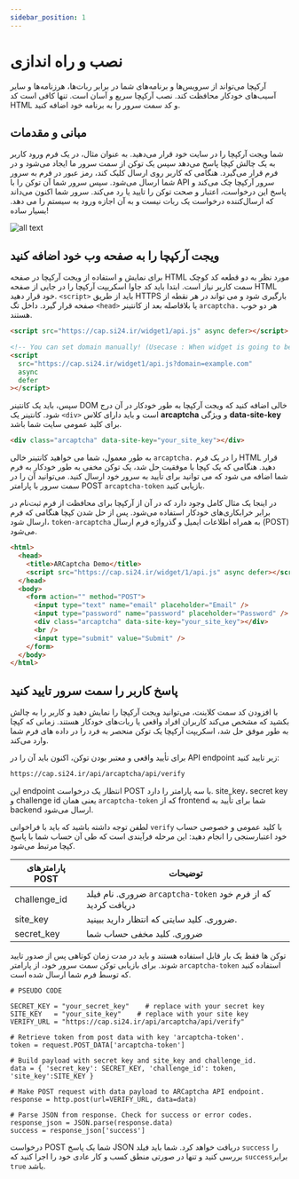 ```yaml
---
sidebar_position: 1
---
```


# نصب و راه اندازی

آرکپچا می‌تواند از سرویس‌ها و برنامه‌های شما در برابر ربات‌ها، هرزنامه‌ها و سایر آسیب‌های خودکار محافظت کند. نصب آرکپچا سریع و آسان است. تنها کافی است کد HTML و کد سمت سرور را به برنامه خود اضافه کنید.

## مبانی و مقدمات

شما ویجت آرکپچا را در سایت خود قرار می‌دهید. به عنوان مثال، در یک فرم ورود کاربر به یک چالش کپچا پاسخ می‌دهد سپس یک توکن از سمت سرور ما ایجاد می‌شود و در فرم قرار می‌گیرد. هنگامی که کاربر روی ارسال کلیک کند، رمز عبور در فرم به سرور شما ارسال می‌شود. سپس سرور شما آن توکن را با API سرور آرکپچا چک می‌کند و پاسخ این درخواست، اعتبار و صحت توکن را تایید یا رد می‌کند. سرور شما اکنون می‌داند که ارسال‌کننده درخواست یک ربات نیست و به آن اجازه ورود به سیستم را می دهد. بسیار ساده!

![all text](/img/flow.png)

## ویجت آرکپچا را به صفحه وب خود اضافه کنید

برای نمایش و استفاده از ویجت آرکپچا در صفحه HTML مورد نظر به دو قطعه کد کوچک سمت کاربر نیاز است. ابتدا باید کد جاوا اسکریپت آرکپچا را در جایی از صفحه HTML خود قرار دهید. `<script>` باید از طریق HTTPS بارگیری شود و می تواند در هر نقطه از صفحه قرار گیرد. داخل تگ `<head>` یا بلافاصله بعد از کانتینر `arcaptcha.` هر دو خوب هستند.

```html
<script src="https://cap.si24.ir/widget1/api.js" async defer></script>

<!-- You can set domain manually! (Usecase : When widget is going to be load on Mobile Webviews) -->
<script
  src="https://cap.si24.ir/widget1/api.js?domain=example.com"
  async
  defer
></script>
```

سپس، باید یک کانتینر DOM خالی اضافه کنید که ویجت آرکپچا به طور خودکار در آن درج شود. کانتینر یک `<div>` است و باید دارای کلاس **arcaptcha** و ویژگی **data-site-key** برای کلید عمومی سایت شما باشد.

```html
<div class="arcaptcha" data-site-key="your_site_key"></div>
```

به طور معمول، شما می خواهید کانتینر خالی `arcaptcha.` را در یک فرم HTML قرار دهید. هنگامی که یک کپچا با موفقیت حل شد، یک توکن مخفی به طور خودکار به فرم شما اضافه می شود که می توانید برای تأیید به سرور خود ارسال کنید. می‌توانید آن را در سمت سرور با پارامتر POST `arcaptcha-token` بازیابی کنید.

در اینجا یک مثال کامل وجود دارد که در آن از آرکپچا برای محافظت از فرم ثبت‌نام در برابر خرابکاری‌های خودکار استفاده می‌شود. پس از حل شدن کپچا هنگامی که فرم ارسال شود، `token-arcaptcha` به همراه اطلاعات ایمیل و گذرواژه فرم ارسال (POST) می‌شود.

```html
<html>
  <head>
    <title>ARCaptcha Demo</title>
    <script src="https://cap.si24.ir/widget/1/api.js" async defer></script>
  </head>
  <body>
    <form action="" method="POST">
      <input type="text" name="email" placeholder="Email" />
      <input type="password" name="password" placeholder="Password" />
      <div class="arcaptcha" data-site-key="your_site_key"></div>
      <br />
      <input type="submit" value="Submit" />
    </form>
  </body>
</html>
```

## پاسخ کاربر را سمت سرور تایید کنید

با افزودن کد سمت کلاینت، می‌توانید ویجت آرکپچا را نمایش دهید و کاربر را به چالش بکشید که مشخص می‌کند کاربران افراد واقعی یا ربات‌های خودکار هستند. زمانی که کپچا به طور موفق حل شد، اسکریپت آرکپچا یک توکن منحصر به فرد را در داده های فرم شما وارد می‌کند.

برای تأیید واقعی و معتبر بودن توکن، اکنون باید آن را در API endpoint زیر تایید کنید:

```html
https://cap.si24.ir/api/arcaptcha/api/verify
```

این endpoint انتظار یک درخواست POST با سه پارامتر را دارد. site_key، secret key و challenge id یعنی همان `arcaptcha-token` که از frontend شما برای تأیید به backend ارسال می‌شود.

لطفن توجه داشته باشید که باید با فراخوانی `verify` با کلید عمومی و خصوصی حساب خود اعتبارسنجی را انجام دهید: این مرحله فرآیندی است که طی آن حساب شما با پاسخ کپچا مرتبط می‌شود.

| پارامترهای POST | توضیحات                                                      |
| --------------- | ------------------------------------------------------------ |
| challenge_id    | ضروری. نام فیلد `arcaptcha-token` که از فرم خود دریافت کردید |
| site_key        | ضروری. کلید سایتی که انتظار دارید ببینید.                    |
| secret_key      | ضروری. کلید مخفی حساب شما                                    |

توکن ها فقط یک بار قابل استفاده هستند و باید در مدت زمان کوتاهی پس از صدور تایید شوند. برای بازیابی توکن سمت سرور خود، از پارامتر `arcaptcha-token` استفاده کنید که توسط فرم شما ارسال شده است.

```
# PSEUDO CODE

SECRET_KEY = "your_secret_key"    # replace with your secret key
SITE_KEY   = "your_site_key"    # replace with your site key
VERIFY_URL = "https://cap.si24.ir/api/arcaptcha/api/verify"

# Retrieve token from post data with key 'arcaptcha-token'.
token = request.POST_DATA['arcaptcha-token']

# Build payload with secret key and site_key and challenge_id.
data = { 'secret_key': SECRET_KEY, 'challenge_id': token, 'site_key':SITE_KEY }

# Make POST request with data payload to ARCaptcha API endpoint.
response = http.post(url=VERIFY_URL, data=data)

# Parse JSON from response. Check for success or error codes.
response_json = JSON.parse(response.data)
success = response_json['success']
```

درخواست POST شما یک پاسخ JSON دریافت خواهد کرد. شما باید فیلد `success` را بررسی کنید و تنها در صورتی منطق کسب و کار عادی خود را اجرا کنید که `success`برابر `true` باشد.
